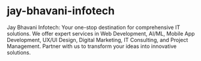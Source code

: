 # jay-bhavani-infotech
Jay Bhavani Infotech: Your one-stop destination for comprehensive IT solutions. We offer expert services in Web Development, AI/ML, Mobile App Development, UX/UI Design, Digital Marketing, IT Consulting, and Project Management. Partner with us to transform your ideas into innovative solutions.
